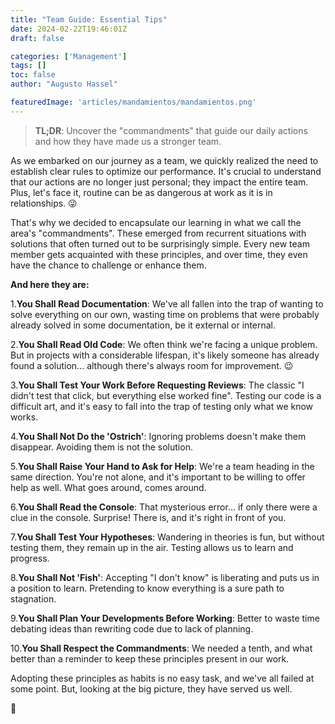 ```yaml
---
title: "Team Guide: Essential Tips"
date: 2024-02-22T19:46:01Z
draft: false

categories: ['Management']
tags: []
toc: false
author: "Augusto Hassel"

featuredImage: 'articles/mandamientos/mandamientos.png'
---
```


> **TL;DR**: Uncover the "commandments" that guide our daily actions and how they have made us a stronger team.

<!--more-->

As we embarked on our journey as a team, we quickly realized the need to establish clear rules to optimize our performance. It's crucial to understand that our actions are no longer just personal; they impact the entire team. Plus, let's face it, routine can be as dangerous at work as it is in relationships. 😜

That's why we decided to encapsulate our learning in what we call the area's "commandments". These emerged from recurrent situations with solutions that often turned out to be surprisingly simple. Every new team member gets acquainted with these principles, and over time, they even have the chance to challenge or enhance them.

**And here they are:**

1.**You Shall Read Documentation**: We've all fallen into the trap of wanting to solve everything on our own, wasting time on problems that were probably already solved in some documentation, be it external or internal.

2.**You Shall Read Old Code**: We often think we're facing a unique problem. But in projects with a considerable lifespan, it's likely someone has already found a solution... although there's always room for improvement. 😉

3.**You Shall Test Your Work Before Requesting Reviews**: The classic "I didn't test that click, but everything else worked fine". Testing our code is a difficult art, and it's easy to fall into the trap of testing only what we know works.

4.**You Shall Not Do the 'Ostrich'**: Ignoring problems doesn't make them disappear. Avoiding them is not the solution.

5.**You Shall Raise Your Hand to Ask for Help**: We're a team heading in the same direction. You're not alone, and it's important to be willing to offer help as well. What goes around, comes around.

6.**You Shall Read the Console**: That mysterious error... if only there were a clue in the console. Surprise! There is, and it's right in front of you.

7.**You Shall Test Your Hypotheses**: Wandering in theories is fun, but without testing them, they remain up in the air. Testing allows us to learn and progress.

8.**You Shall Not 'Fish'**: Accepting "I don't know" is liberating and puts us in a position to learn. Pretending to know everything is a sure path to stagnation.

9.**You Shall Plan Your Developments Before Working**: Better to waste time debating ideas than rewriting code due to lack of planning.

10.**You Shall Respect the Commandments**: We needed a tenth, and what better than a reminder to keep these principles present in our work.

Adopting these principles as habits is no easy task, and we've all failed at some point. But, looking at the big picture, they have served us well.

🚀